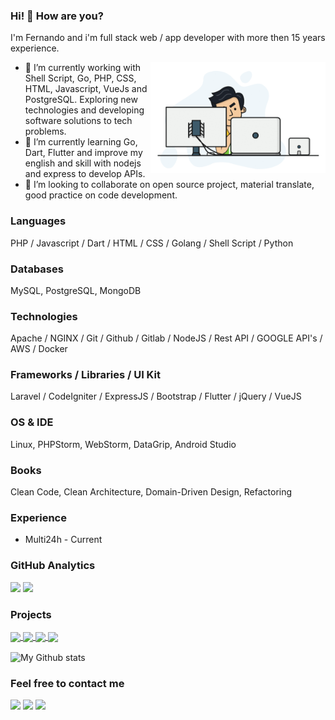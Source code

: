 ### Hi! 👋 How are you?
I'm Fernando and i'm full stack web / app developer with more then 15 years experience.

<img align="right" src="https://github.com/fernandowobeto/fernandowobeto/blob/main/me-developer.gif?raw=true" width="280px">

- 🔭 I’m currently working with Shell Script, Go, PHP, CSS, HTML, Javascript, VueJs and PostgreSQL. Exploring new technologies and developing software solutions to tech problems.
- 🌱 I’m currently learning Go, Dart, Flutter and improve my english and skill with nodejs and express to develop APIs.
- 👯 I’m looking to collaborate on open source project, material translate, good practice on code development.

### Languages
PHP / Javascript / Dart / HTML / CSS / Golang / Shell Script / Python

### Databases
MySQL, PostgreSQL, MongoDB

### Technologies
Apache / NGINX / Git / Github / Gitlab / NodeJS / Rest API / GOOGLE API's / AWS / Docker

### Frameworks / Libraries / UI Kit
Laravel / CodeIgniter / ExpressJS / Bootstrap / Flutter / jQuery / VueJS

### OS & IDE
Linux, PHPStorm, WebStorm, DataGrip, Android Studio

### Books
Clean Code, Clean Architecture, Domain-Driven Design, Refactoring

### Experience
* Multi24h - Current

### GitHub Analytics
<p>
    <img height="180em" src="https://github-readme-stats-eight-theta.vercel.app/api?username=fernandowobeto&show_icons=true&theme=algolia&include_all_commits=true&count_private=true"/>
    <img height="180em" src="https://github-readme-stats-eight-theta.vercel.app/api/top-langs/?username=fernandowobeto&layout=compact&langs_count=8&theme=algolia"/>
</p>

### Projects
<p>
<a href="https://github.com/fernandowobeto/car-seller">
  <img align="center" src="https://github-readme-stats.vercel.app/api/pin/?username=fernandowobeto&repo=car-seller&theme=dark&layout=compact" />
</a>
<a href="https://github.com/fernandowobeto/nodejs-express-api-boilerplate">
  <img align="center" src="https://github-readme-stats.vercel.app/api/pin/?username=fernandowobeto&repo=nodejs-express-api-boilerplate&theme=dark&layout=compact" />
</a>
<a href="https://github.com/fernandowobeto/clean-code-php">
  <img align="center" src="https://github-readme-stats.vercel.app/api/pin/?username=fernandowobeto&repo=clean-code-php&theme=dark&layout=compact" />
</a>
<a href="https://github.com/fernandowobeto/docker-webserver">
  <img align="center" src="https://github-readme-stats.vercel.app/api/pin/?username=fernandowobeto&repo=docker-webserver&theme=dark&layout=compact" />
</a>
</p>

<img alt="My Github stats" align="center" border-radius="40px" width="800px" height="200px" src="https://github-readme-streak-stats.herokuapp.com/?user=fernandowobeto&layout=compact" alt="fernandowobeto" />


### Feel free to contact me
<p>
<a href="https://www.fernandowobeto.com"><img src="https://img.shields.io/badge/-fernandowobeto.com-3423A6?style=flat&logo=Google-Chrome&logoColor=white"/></a>
<a href="https://linkedin.com/in/fernandowobeto"><img src="https://img.shields.io/badge/-Fernando%20Wobeto-0077B5?style=flat&logo=Linkedin&logoColor=white"/></a>
<a href="mailto:fernandowobeto@gmail.com"><img src="https://img.shields.io/badge/-fernandowobeto@gmail.com-D14836?style=flat&logo=Gmail&logoColor=white"/></a>
</p>
